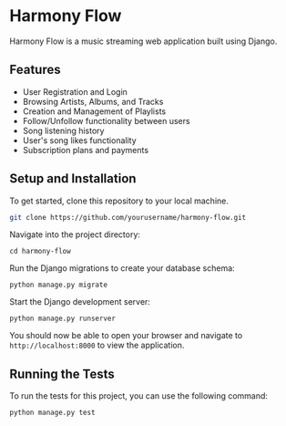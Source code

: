 # Harmony Flow

Harmony Flow is a music streaming web application built using Django.

## Features

- User Registration and Login
- Browsing Artists, Albums, and Tracks
- Creation and Management of Playlists
- Follow/Unfollow functionality between users
- Song listening history
- User's song likes functionality
- Subscription plans and payments

## Setup and Installation

To get started, clone this repository to your local machine.

```bash
git clone https://github.com/yourusername/harmony-flow.git
```

Navigate into the project directory:

    
    cd harmony-flow
    
    
Run the Django migrations to create your database schema:

    
    python manage.py migrate
    

Start the Django development server:

    
    python manage.py runserver
    

You should now be able to open your browser and navigate to `http://localhost:8000` to view the application.

## Running the Tests

To run the tests for this project, you can use the following command:

```bash
python manage.py test
